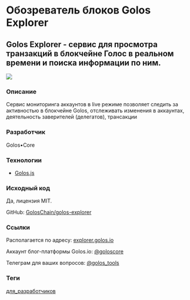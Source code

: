 # Обозреватель блоков Golos Explorer

## Golos Explorer - сервис для просмотра транзакций в блокчейне Голос в реальном времени и поиска информации по ним.

![](https://user-images.githubusercontent.com/2198826/41592063-1f62d16c-73c4-11e8-9bd0-40cd26e22c66.png)

### Описание
Сервис мониторинга аккаунтов в live режиме позволяет следить за активностью в блокчейне Golos, отслеживать изменения в аккаунтах, деятельность заверителей (делегатов), трансакции

### Разработчик
Golos•Core

### Технологии
- [Golos.js](https://github.com/GolosChain/golos-js)

### Исходный код
Да, лицензия MIT.

GitHub: [GolosChain/golos-explorer](https://github.com/GolosChain/golos-explorer)

### Ссылки
Располагается по адресу: [explorer.golos.io](https://explorer.golos.io/)

Аккаунт блог-платформы Golos.io: [@goloscore](https://golos.io/@goloscore)

Телеграм для ваших вопросов: [@golos_tools](https://t.me/golos_tools)

### Теги
[для_разработчиков](https://github.com/GolosChain/apps/developers/)
